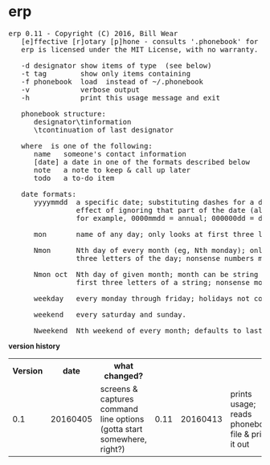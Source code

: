 # erp
<pre>
erp 0.11 - Copyright (C) 2016, Bill Wear
   [e]ffective [r]otary [p]hone - consults '.phonebook' for stored info
   erp is licensed under the MIT License, with no warranty.

   -d designator show items of type <designator> (see below)
   -t tag        show only items containing <tag>
   -f phonebook  load <phonebook> instead of ~/.phonebook
   -v            verbose output
   -h            print this usage message and exit

   phonebook structure:
      designator\tinformation
      \tcontinuation of last designator

   where <designator> is one of the following:
      name   someone's contact information
      [date] a date in one of the formats described below
      note   a note to keep & call up later
      todo   a to-do item

   date formats:
      yyyymmdd  a specific date; substituting dashes for a digit has the
                effect of ignoring that part of the date (allowing repeats);
                for example, 0000mmdd = annual; 000000dd = ddth day of each month.

      mon       name of any day; only looks at first three letters of the day

      Nmon      Nth day of every month (eg, Nth monday); only looks at first
                three letters of the day; nonsense numbers match last such day.

      Nmon oct  Nth day of given month; month can be string or number, only matches
                first three letters of a string; nonsense month = every month.

      weekday   every monday through friday; holidays not considered, so ymmv.

      weekend   every saturday and sunday.

      Nweekend  Nth weekend of every month; defaults to last if N is nonsensical.
</pre>

**version history**
<table><tr>
<th>Version</th><th>date</th><th>what changed?</th>
</tr><tr>
<td>0.1</td><td>20160405</td><td>screens & captures command line options<br>
(gotta start somewhere, right?)</td>
<td>0.11</td><td>20160413</td><td>prints usage; reads phonebook file & prints it out</td>
</tr>
</table>

